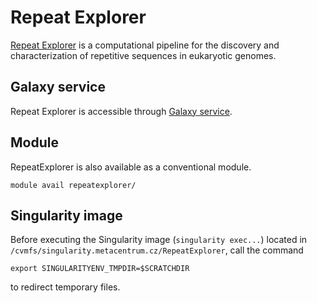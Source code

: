 # Repeat Explorer 

[Repeat Explorer](http://repeatexplorer.umbr.cas.cz/) is a computational pipeline for the discovery and characterization of repetitive sequences in eukaryotic genomes. 

## Galaxy service

Repeat Explorer is accessible through [Galaxy service](https://repeatexplorer-elixir.cerit-sc.cz).


## Module

RepeatExplorer is also available as a conventional module.

    module avail repeatexplorer/            

## Singularity image

Before executing the Singularity image (`singularity exec...`) located in `/cvmfs/singularity.metacentrum.cz/RepeatExplorer`, call the command

    export SINGULARITYENV_TMPDIR=$SCRATCHDIR

to redirect temporary files.







